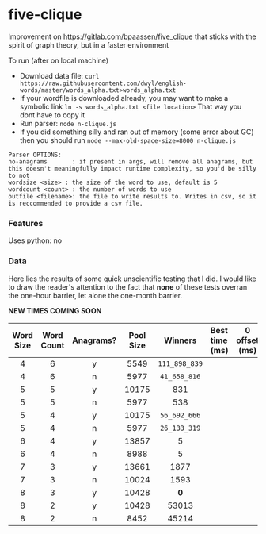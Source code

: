 # five-clique

Improvement on https://gitlab.com/bpaassen/five_clique that sticks with the spirit of graph theory, but in a faster
environment

To run (after on local machine)

* Download data file: `curl https://raw.githubusercontent.com/dwyl/english-words/master/words_alpha.txt>words_alpha.txt`
* If your wordfile is downloaded already, you may want to make a symbolic link `ln -s words_alpha.txt <file location>`
  That way you dont have to copy it
* Run parser: `node n-clique.js`
* If you did something silly and ran out of memory (some error about GC) then you should
  run `node --max-old-space-size=8000 n-clique.js`

```
Parser OPTIONS:
no-anagrams       : if present in args, will remove all anagrams, but this doesn't meaningfully impact runtime complexity, so you'd be silly to not
wordsize <size> : the size of the word to use, default is 5
wordcount <count> : the number of words to use
outfile <filename>: the file to write results to. Writes in csv, so it is reccommended to provide a csv file.
```

### Features

Uses python: no

### Data

Here lies the results of some quick unscientific testing that I did. I would like to draw the reader's attention to the
fact that **none** of these tests overran the
one-hour barrier, let alone the one-month barrier.

**NEW TIMES COMING SOON**

| Word Size | Word Count | Anagrams? | Pool Size |    Winners    | Best time (ms) | 0 offset (ms) | 1 offset (ms) | 2 offset (ms) |
|:---------:|:----------:|:---------:|:---------:|:-------------:|:---------------|:-------------:|:--------------|:--------------|
|     4     |     6      |     y     |   5549    | `111_898_839` |                |               |               |               |
|     4     |     6      |     n     |   5977    | `41_658_816`  |                |               |               |               |
|     5     |     5      |     y     |   10175   |      831      |                |               |               |               |
|     5     |     5      |     n     |   5977    |      538      |                |               |               |               |
|     5     |     4      |     y     |   10175   | `56_692_666`  |                |               |               |               |
|     5     |     4      |     n     |   5977    | `26_133_319`  |                |               |               |               |
|     6     |     4      |     y     |   13857   |       5       |                |               |               |               |
|     6     |     4      |     n     |   8988    |       5       |                |               |               |               |
|     7     |     3      |     y     |   13661   |     1877      |                |               |               |               |
|     7     |     3      |     n     |   10024   |     1593      |                |               |               |               |
|     8     |     3      |     y     |   10428   |     **0**     |                |               |               |               |
|     8     |     2      |     y     |   10428   |     53013     |                |               |               |               |
|     8     |     2      |     n     |   8452    |     45214     |                |               |               |               |
